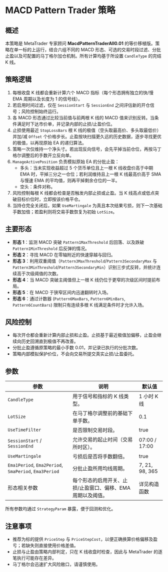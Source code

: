 # MACD Pattern Trader 策略

## 概述
本策略是 MetaTrader 专家顾问 **MacdPatternTraderAll0.01** 的等价移植版。策略在单一标的上运行，结合六组不同的 MACD 形态、可选的交易时段过滤、分批止盈以及可配置的马丁格尔加仓机制。所有计算均基于所设置 `CandleType` 的完结 K 线。

## 策略逻辑
1. 每根收盘 K 线都会重新计算六个 MACD 指标（每个形态拥有独立的快/慢 EMA 周期以及长度为 1 的信号线）。
2. 若启用时间过滤，仅在 `SessionStart` 与 `SessionEnd` 之间评估新的开仓信号；风险控制始终运行。
3. 各 MACD 形态通过比较当前值与前两根 K 线的 MACD 值来识别反转。当条件满足时下达市价单，并记录内部的止损/止盈价位。
4. 止损使用最近 `StopLossBars` 根 K 线的极值（空头取最高价、多头取最低价）并加/减 `Offset` 个价格步长。止盈按块扫描更久远的历史数据，逐步寻找更优的极值，以再现原始 EA 的递归算法。
5. 策略一次仅维持一个净头寸。若出现反向信号，会先平掉当前仓位，再按马丁格尔调整后的手数开立反向单。
6. `ManageActivePosition` 负责模拟原始 EA 的分批止盈：
   - 多头：当未实现收益超过 5 个货币单位且上一根 K 线收盘价高于中期 EMA 时，平掉三分之一仓位；若利润维持且上一根 K 线最高价高于 SMA 与慢速 EMA 的平均值，则再平掉剩余仓位的一半。
   - 空头：条件对称。
7. 风险控制每根 K 线都会检查是否触发内部止损或止盈。当 K 线高点或低点突破目标价位时，立即按该价格平仓。
8. 当持仓完全关闭后，如果 `UseMartingale` 为真且本次结果亏损，则下一次基础手数加倍；若盈利则将交易手数恢复为初始 `LotSize`。

## 主要形态
- **形态 1**：监测 MACD 突破 `Pattern1MaxThreshold` 后回落、以及跌破 `Pattern1MinThreshold` 后反弹的情况。
- **形态 2**：寻找 MACD 在零轴附近的快速穿越与回归。
- **形态 3**：利用双重阈值（`Pattern3MaxThreshold`/`Pattern3SecondaryMax` 与 `Pattern3MinThreshold`/`Pattern3SecondaryMin`）识别三步式反转，并统计连续高于次级阈值的次数。
- **形态 4**：当 MACD 突破主阈值但上一根 K 线仍位于更窄的次级区间时提前布局。
- **形态 5**：在 MACD 于狭窄区间内迅速翻转时入场。
- **形态 6**：通过计数器 (`Pattern6MaxBars`, `Pattern6MinBars`, `Pattern6CountBars`) 限制只有连续多根 K 线满足条件时才允许入场。

## 风险控制
- 每次开仓都会重新计算内部止损和止盈。止损基于最近极值加偏移，止盈会继续向历史回溯直到极值不再改善。
- 分批止盈遵循原策略的最小手数 0.01，并记录已执行的分批次数。
- 策略内部模拟保护价位，不会向交易所提交真实止损/止盈委托。

## 参数
| 参数 | 说明 | 默认值 |
| --- | --- | --- |
| `CandleType` | 用于信号和指标的 K 线类型。 | 1 小时 K 线 |
| `LotSize` | 在马丁格尔调整前的基础下单手数。 | 0.1 |
| `UseTimeFilter` | 是否限制交易时段。 | true |
| `SessionStart` / `SessionEnd` | 允许交易的起止时间（交易所时区）。 | 07:00 / 17:00 |
| `UseMartingale` | 亏损后是否将手数翻倍。 | true |
| `Ema1Period`, `Ema2Period`, `SmaPeriod`, `Ema3Period` | 分批止盈所用均线周期。 | 7, 21, 98, 365 |
| 形态相关参数 | 每个形态的启用开关、止损/止盈窗口、偏移、EMA 周期以及阈值。 | 详见构造函数 |

所有参数均通过 `StrategyParam` 暴露，便于回测和优化。

## 注意事项
- 推荐为标的提供 `PriceStep` 与 `PriceStepCost`，以便正确换算价格偏移及盈亏；若缺失则直接使用价格差值。
- 止损与止盈由策略内部判定，只在 K 线收盘时检查，因此与 MetaTrader 的逐笔执行可能存在差异。
- 马丁格尔会迅速扩大风险敞口，请谨慎使用。
